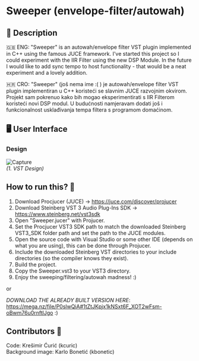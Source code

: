 # Sweeper (envelope-filter/autowah)

## 📕 Description
🇬🇧 ENG:
"Sweeper" is an autowah/envelope filter VST plugin implemented in C++ using the famous JUCE framework. I've started this project so I could experiment with the IIR Filter using the new DSP Module. In the future I would like to add sync tempo to host functionality - that would be a neat experiment and a lovely addition.

🇭🇷 CRO:
"Sweeper" (još nema ime :( ) je autowah/envelope filter VST plugin implementiran u C++ koristeći se slavnim JUCE razvojnim okvirom. Projekt sam pokrenuo kako bih mogao eksperimentirati s IIR Filterom koristeći novi DSP modul. U budućnosti namjeravam dodati još i funkcionalnost usklađivanja tempa filtera s programom domaćinom.

## 🖥️ User Interface
### Design
![Capture](https://user-images.githubusercontent.com/29998991/79339962-f6400980-7f29-11ea-97a9-bc1230c9ad73.PNG)  
*(1. VST Design)*

## How to run this? 🏁
1. Download Procjucer (JUCE) -> https://juce.com/discover/projucer
2. Download Steinberg VST 3 Audio Plug-Ins SDK -> https://www.steinberg.net/vst3sdk
3. Open "Sweeper.jucer" with Projucer.
4. Set the Procjucer VST3 SDK path to match the downloaded Steinberg VST3_SDK folder path and set the path to the JUCE modules.
5. Open the source code with Visual Studio or some other IDE (depends on what you are using), this can be done through Projucer.
6. Include the downloaded Steinberg VST directories to your include directories (so the compiler knows they exist).
7. Build the project.
8. Copy the Sweeper.vst3 to your VST3 directory.
9. Enjoy the sweeping/filtering/autowah madness! :)

or

*DOWNLOAD THE ALREADY BUILT VERSION HERE*: https://mega.nz/file/P0slwQiA#1tZtJKpjx1kNSxt6F_XOT2wFsm-oBwm76u0rnftlJgo :)

## Contributors 👥
Code: Krešimir Ćurić (kcuric)  
Background image: Karlo Bonetić (kbonetic)

